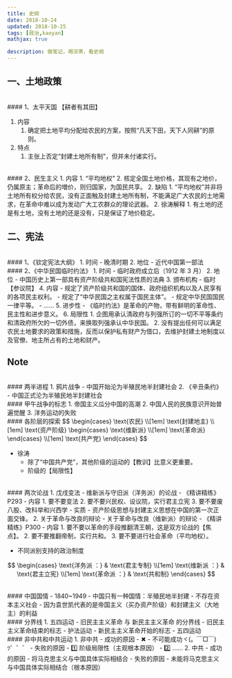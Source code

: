 ```yaml
---
title: 史纲
date: 2018-10-24
updated: 2018-10-25
tags: [政治,kaoyan]
mathjax: true

description: 做笔记，喝凉茶，看史纲
---
```


## 一、土地政策


<br>
#### 1、太平天国
【耕者有其田】

1. 内容
   1. 确定把土地平均分配给农民的方案，按照“凡天下田，天下人同耕”的原则。
2. 特点
   1. 主张上否定“封建土地所有制”，但并未付诸实行。


<br>
#### 2、民生主义
1. 内容
  1. “平均地权”
  2. 核定全国土地价格，其现有之地价，仍属原主；革命后的増价，则归国家，为国民共享。
2. 缺陷
  1. “平均地权”并非将土地所有权分给农民，没有正面触及封建土地所有制，不能满足广大农民的土地需求，在革命中难以成为发动广大工农群众的理论武器。
  2. 徐涛解释
    1. 有土地的还是有土地，没有土地的还是没有，只是保证了地价稳定。

<br>

## 二、宪法


<br>
#### 1、《钦定宪法大纲》
1. 时间
  - 晚清时期
2. 地位
  - 近代中国第一部法


<br>
#### 2、《中华民国临时约法》
1. 时间
  - 临时政府成立后（1912 年 3 月） 
2. 地位
  - 中国历史上第一部具有资产阶级共和国宪法性质的法典
3. 颁布机构 
  - 临时【参议院】
4. 内容
  - 规定了资产阶级共和国的国体、政府组织机构以及人民享有的各项民主权利。
  - 规定了“中华民国之主权属于国民主体”。
  - 规定中华民国国民一律平等。
  - ……
5. 进步性
  - 《临时约法》是革命的产物，带有鲜明的革命性、民主性和进步意义。
6. 局限性
  1. 企图用承认清政府与列强所订的一切不平等条约和清政府所欠的一切外债，来换取列强承认中华民国。
  2. 没有提出任何可以满足农民土地要求的政策和措施，反而以保护私有财产为借口，去维护封建土地制度以及官僚、地主所占有的土地和财产。








<br>

## Note


<br>
#### 两半进程
1. 鸦片战争
  - 中国开始沦为半殖民地半封建社会
2. 《辛丑条约》
   - 中国正式沦为半殖民地半封建社会


<br>
#### 甲午战争的标志
1. 帝国主义瓜分中国的高潮
2. 中国人民的民族意识开始普遍觉醒
3. 洋务运动的失败


<br>
#### 各阶层的探索
$$
\begin{cases}
  \text{农民} \\[1em]
  \text{封建地主} \\[1em]
  \text{资产阶级} 
    \begin{cases} 
      \text{维新派} \\[1em]
      \text{革命派} 
    \end{cases} \\[1em]
  \text{共产党} 
\end{cases}
$$

- 徐涛
  - 除了“中国共产党”，其他阶级的运动的【教训】比意义更重要。
  - 阶级的【局限性】


<br>
#### 两次论战
1. 戊戌变法
  - 维新派与守旧派（洋务派）的论战
    - 《精讲精练》P293
  - 内容
    1. 要不要变法
    2. 要不要兴民权、设议院，实行君主立宪
    3. 要不要废八股、改科举和兴西学
  - 实质
    - 资产阶级思想与封建主义思想在中国的第一次正面交锋。
2. 关于革命与改良的辩论
  - 关于革命与改良（维新派）的辩论
    - 《精讲精练》P300
  - 内容
    1. 要不要以革命的手段推翻清王朝，这是双方论战的【焦点】。
    2. 要不要推翻帝制，实行共和。
    3. 要不要进行社会革命（平均地权）。

- 不同派别支持的政治制度

$$
\begin{cases}
  \text{洋务派 ：} & \text{君主专制} \\[1em]
  \text{维新派 ：} & \text{君主立宪} \\[1em]
  \text{革命派 ：} & \text{共和制} 
\end{cases}
$$


<br>
#### 中国国情
- 1840~1949 
  - 中国只有一种国情：半殖民地半封建
  - 不存在资本主义社会
    - 因为袁世凯代表的是帝国主义（买办资产阶级）和封建主义（大地主）的利益


<br>
#### 分界线
1. 五四运动
  - 旧民主主义革命 与 新民主主义革命 的分界线
    - 旧民主主义革命结束的标志
      - 护法运动
    - 新民主主义革命开始的标志
      - 五四运动


<br>
#### 非中共和中共运动
1. 非中共
  - 成功的原因
    - ✖
    - 不可能成功ヾ(。￣□￣)ﾂ゜゜゜
  - 失败的原因
    - 1️⃣ 阶级局限性（主观根本原因）
    - 2️⃣ ……
2. 中共
  - 成功的原因
    - 将马克思主义与中国具体实际相结合
  - 失败的原因
    - 未能将马克思主义与中国具体实际相结合（根本原因）










